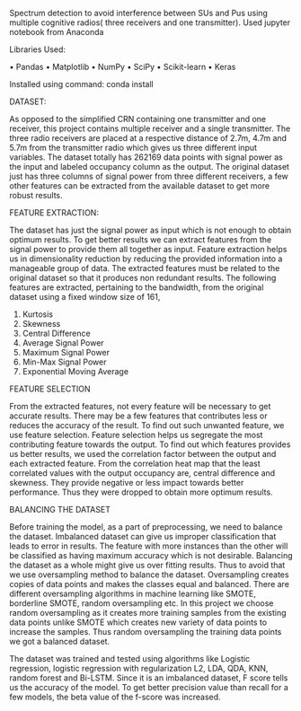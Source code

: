 Spectrum detection to avoid interference between SUs and Pus using multiple cognitive radios( three receivers and one transmitter).
Used jupyter notebook from Anaconda

Libraries Used:

•	Pandas 
•	Matplotlib 
•	NumPy 
•	SciPy 
•	Scikit-learn 
•	Keras

Installed using command: conda install <package-name>

DATASET:

As opposed to the simplified CRN containing one transmitter and one receiver, this project contains multiple receiver and a single transmitter. The three radio receivers are placed at a respective distance of 2.7m, 4.7m and 5.7m from the transmitter radio which gives us three different input variables.  The dataset totally has 262169 data points with signal power as the input and labeled occupancy column as the output. The original dataset just has three columns of signal power from three different receivers, a few other features can be extracted from the available dataset to get more robust results.  

FEATURE EXTRACTION:

The dataset has just the signal power as input which is not enough to obtain optimum results. To get better results we can extract features from the signal power to provide them all together as input. Feature extraction helps us in dimensionality reduction by reducing the provided information into a manageable group of data. The extracted features must be related to the original dataset so that it produces non redundant results. The following features are extracted, pertaining to the bandwidth, from the original dataset using a fixed window size of 161, 
1) Kurtosis 
2) Skewness 
3) Central Difference 
4) Average Signal Power 
5) Maximum Signal Power 
6) Min-Max Signal Power 
7) Exponential Moving Average

FEATURE SELECTION

From the extracted features, not every feature will be necessary to get accurate results. There may be a few features that contributes less or reduces the accuracy of the result. To find out such unwanted feature, we use feature selection. Feature selection helps 
us segregate the most contributing feature towards the output. To find out which features provides us better results, we used the correlation factor between the output and each extracted feature.
From the correlation heat map that the least correlated values with the output occupancy are, central difference and skewness. They provide negative or less impact towards better performance. Thus they were dropped to obtain more optimum results. 
 
BALANCING THE DATASET

Before training the model, as a part of preprocessing, we need to balance the dataset. Imbalanced dataset can give us improper classification that leads to error in results. The feature with more instances than the other will be classified as having maximum accuracy which is not desirable. Balancing the dataset as a whole might give us over fitting results. Thus to avoid that we use oversampling method to balance the dataset. Oversampling creates copies of data points and makes the classes equal and balanced. There are different oversampling algorithms in machine learning like SMOTE, borderline SMOTE, random oversampling etc. In this project we choose random oversampling as it creates more training samples from the existing data points unlike SMOTE which creates new variety of data points to increase the samples. Thus random oversampling the training data points we got a balanced dataset.



The dataset was trained and tested using algorithms like Logistic regression, logistic regression with regularization L2, LDA, QDA, KNN, random forest and Bi-LSTM. Since it is an imbalanced dataset, F score tells us the accuracy of the model. To get better precision value than recall for a few models, the beta value of the f-score was increased.
 
 
